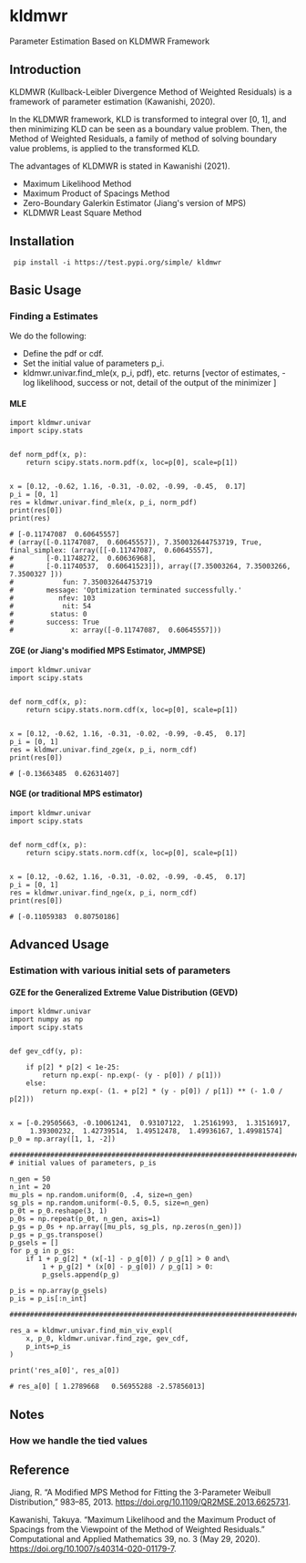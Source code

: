 # kldmwr
Parameter Estimation Based on KLDMWR Framework


## Introduction

KLDMWR (Kullback-Leibler Divergence 
Method of Weighted Residuals) 
is a framework of parameter estimation 
(Kawanishi, 2020).


In the KLDMWR framework, KLD is transformed to 
integral over [0, 1], and then minimizing KLD can be
seen as a boundary value problem.
Then, the Method of Weighted Residuals, a family of 
method of solving boundary value problems, is applied
to the transformed KLD.


The advantages of KLDMWR is stated in 
Kawanishi (2021).



* Maximum Likelihood Method
* Maximum Product of Spacings Method
* Zero-Boundary Galerkin Estimator (Jiang's version
  of MPS)
* KLDMWR Least Square Method


## Installation

     pip install -i https://test.pypi.org/simple/ kldmwr

## Basic Usage

### Finding a Estimates

We do the following:
* Define the pdf or cdf.
* Set the initial value of parameters p_i.
* kldmwr.univar.find_mle(x, p_i, pdf), etc. returns
[vector of estimates, -log likelihood, success or not,
  detail of the output of the minimizer ]

#### MLE

    import kldmwr.univar
    import scipy.stats
    
    
    def norm_pdf(x, p):
        return scipy.stats.norm.pdf(x, loc=p[0], scale=p[1])


    x = [0.12, -0.62, 1.16, -0.31, -0.02, -0.99, -0.45,  0.17]
    p_i = [0, 1]
    res = kldmwr.univar.find_mle(x, p_i, norm_pdf)
    print(res[0])
    print(res)
    
    # [-0.11747087  0.60645557]
    # (array([-0.11747087,  0.60645557]), 7.350032644753719, True,  final_simplex: (array([[-0.11747087,  0.60645557],
    #        [-0.11748272,  0.60636968],
    #        [-0.11740537,  0.60641523]]), array([7.35003264, 7.35003266, 7.3500327 ]))
    #            fun: 7.350032644753719
    #        message: 'Optimization terminated successfully.'
    #           nfev: 103
    #            nit: 54
    #         status: 0
    #        success: True
    #              x: array([-0.11747087,  0.60645557]))


#### ZGE (or Jiang's modified MPS Estimator, JMMPSE)

    import kldmwr.univar
    import scipy.stats
    
    
    def norm_cdf(x, p):
        return scipy.stats.norm.cdf(x, loc=p[0], scale=p[1])
    
    
    x = [0.12, -0.62, 1.16, -0.31, -0.02, -0.99, -0.45,  0.17]
    p_i = [0, 1]
    res = kldmwr.univar.find_zge(x, p_i, norm_cdf)
    print(res[0])

    # [-0.13663485  0.62631407]


#### NGE (or traditional MPS estimator)

    import kldmwr.univar
    import scipy.stats
    
    
    def norm_cdf(x, p):
        return scipy.stats.norm.cdf(x, loc=p[0], scale=p[1])
    
    
    x = [0.12, -0.62, 1.16, -0.31, -0.02, -0.99, -0.45,  0.17]
    p_i = [0, 1]
    res = kldmwr.univar.find_nge(x, p_i, norm_cdf)
    print(res[0])

    # [-0.11059383  0.80750186]


## Advanced Usage

### Estimation with various initial sets of parameters

#### GZE for the Generalized Extreme Value Distribution (GEVD)

    import kldmwr.univar
    import numpy as np
    import scipy.stats
    
    
    def gev_cdf(y, p):
    
        if p[2] * p[2] < 1e-25:
            return np.exp(- np.exp(- (y - p[0]) / p[1]))
        else:
            return np.exp(- (1. + p[2] * (y - p[0]) / p[1]) ** (- 1.0 / p[2]))
    
    
    x = [-0.29505663, -0.10061241,  0.93107122,  1.25161993,  1.31516917,
         1.39300232,  1.42739514,  1.49512478,  1.49936167, 1.49981574]
    p_0 = np.array([1, 1, -2])
    
    ################################################################################
    # initial values of parameters, p_is
    
    n_gen = 50
    n_int = 20
    mu_pls = np.random.uniform(0, .4, size=n_gen)
    sg_pls = np.random.uniform(-0.5, 0.5, size=n_gen)
    p_0t = p_0.reshape(3, 1)
    p_0s = np.repeat(p_0t, n_gen, axis=1)
    p_gs = p_0s + np.array([mu_pls, sg_pls, np.zeros(n_gen)]) 
    p_gs = p_gs.transpose()
    p_gsels = []
    for p_g in p_gs:
        if 1 + p_g[2] * (x[-1] - p_g[0]) / p_g[1] > 0 and\
            1 + p_g[2] * (x[0] - p_g[0]) / p_g[1] > 0:
            p_gsels.append(p_g)
    
    p_is = np.array(p_gsels)
    p_is = p_is[:n_int]
    
    ################################################################################
    
    res_a = kldmwr.univar.find_min_viv_expl(
        x, p_0, kldmwr.univar.find_zge, gev_cdf,
        p_ints=p_is
    )
    
    print('res_a[0]', res_a[0])
    
    # res_a[0] [ 1.2789668   0.56955288 -2.57856013]


## Notes

### How we handle the tied values





## Reference

Jiang, R. “A Modified MPS Method for Fitting the 3-Parameter Weibull Distribution,” 983–85, 2013. https://doi.org/10.1109/QR2MSE.2013.6625731.

Kawanishi, Takuya. “Maximum Likelihood and the Maximum Product of Spacings from the Viewpoint of the Method of Weighted Residuals.” Computational and Applied Mathematics 39, no. 3 (May 29, 2020). https://doi.org/10.1007/s40314-020-01179-7.
